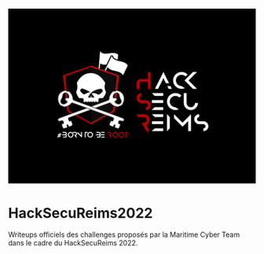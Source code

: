 
![logo du HackSecuReims](./medias/hsr.svg)

# HackSecuReims2022
Writeups officiels des challenges proposés par la Maritime Cyber Team dans le cadre du HackSecuReims 2022.

